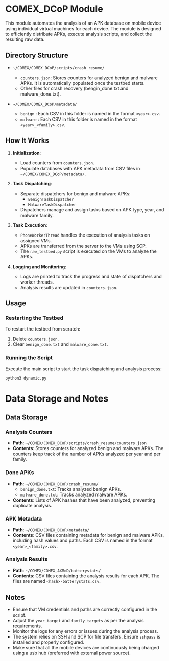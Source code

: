 # COMEX_DCoP Module

This module automates the analysis of an APK database on mobile device using individual virtual machines for each device. The module is designed to efficiently distribute APKs, execute analysis scripts, and collect the resulting raw data.

## Directory Structure

- `~/COMEX/COMEX_DCoP/scripts/crash_resume/`
    - `counters.json`: Stores counters for analyzed benign and malware APKs. It is automatically populated once the testbed starts.
    - Other files for crash recovery (bengin_done.txt and malware_done.txt).

- `~/COMEX/COMEX_DCoP/metadata/`
    - `benign` : Each CSV in this folder is named in the format `<year>.csv`.
    - `malware` : Each CSV in this folder is named in the format `<year>_<family>.csv`.


## How It Works

1. **Initialization**:
   - Load counters from `counters.json`.
   - Populate databases with APK metadata from CSV files in `~/COMEX/COMEX_DCoP/metadata/`.

2. **Task Dispatching**:
   - Separate dispatchers for benign and malware APKs:
     - `BenignTaskDispatcher`
     - `MalwareTaskDispatcher`
   - Dispatchers manage and assign tasks based on APK type, year, and malware family.

3. **Task Execution**:
   - `PhoneWorkerThread` handles the execution of analysis tasks on assigned VMs.
   - APKs are transferred from the server to the VMs using SCP.
   - The `raw_testbed.py` script is executed on the VMs to analyze the APKs.

4. **Logging and Monitoring**:
   - Logs are printed to track the progress and state of dispatchers and worker threads.
   - Analysis results are updated in `counters.json`.

## Usage

### Restarting the Testbed

To restart the testbed from scratch:
1. Delete `counters.json`.
2. Clear `benign_done.txt` and `malware_done.txt`.

### Running the Script

Execute the main script to start the task dispatching and analysis process:
```bash
python3 dynamic.py
```
# Data Storage and Notes

## Data Storage

### Analysis Counters

- **Path**: `~/COMEX/COMEX_DCoP/scripts/crash_resume/counters.json`
- **Contents**: Stores counters for analyzed benign and malware APKs. The counters keep track of the number of APKs analyzed per year and per family.

### Done APKs

- **Path**: `~/COMEX/COMEX_DCoP/crash_resume/`
  - `benign_done.txt`: Tracks analyzed benign APKs.
  - `malware_done.txt`: Tracks analyzed malware APKs.
- **Contents**: Lists of APK hashes that have been analyzed, preventing duplicate analysis.

### APK Metadata

- **Path**: `~/COMEX/COMEX_DCoP/metadata/`
- **Contents**: CSV files containing metadata for benign and malware APKs, including hash values and paths. Each CSV is named in the format `<year>_<family>.csv`.

### Analysis Results

- **Path**: `~/COMEX/COMEX_AXMoD/batterystats/`
- **Contents**: CSV files containing the analysis results for each APK. The files are named `<hash>-batterystats.csv`.

## Notes

- Ensure that VM credentials and paths are correctly configured in the script.
- Adjust the `year_target` and `family_targets` as per the analysis requirements.
- Monitor the logs for any errors or issues during the analysis process.
- The system relies on SSH and SCP for file transfers. Ensure `sshpass` is installed and properly configured.
- Make sure that all the mobile devices are continuously being charged using a usb hub (preferred with external power source).  
